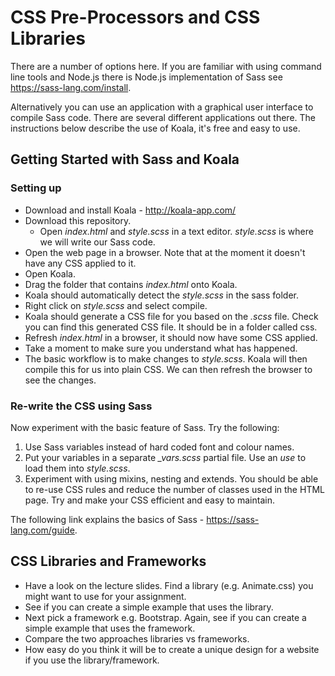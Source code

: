 # CSS Pre-Processors and CSS Libraries

There are a number of options here. If you are familiar with using command line tools and Node.js there is Node.js implementation of Sass see https://sass-lang.com/install.

Alternatively you can use an application with a graphical user interface to compile Sass code. There are several different applications out there. The instructions below describe the use of Koala, it's free and easy to use.

## Getting Started with Sass and Koala

### Setting up
* Download and install Koala - http://koala-app.com/
* Download this repository.
  * Open *index.html* and *style.scss* in a text editor.
    *style.scss* is where we will write our Sass code.
* Open the web page in a browser. Note that at the moment it doesn't have any CSS applied to it.
* Open Koala.
* Drag the folder that contains *index.html* onto Koala.
* Koala should automatically detect the *style.scss* in the sass folder.
* Right click on *style.scss* and select compile.
* Koala should generate a CSS file for you based on the *.scss* file. Check you can find this generated CSS file. It should be in a folder called css.
* Refresh *index.html* in a browser, it should now have some CSS applied.
* Take a moment to make sure you understand what has happened.
* The basic workflow is to make changes to *style.scss*. Koala will then compile this for us into plain CSS. We can then refresh the browser to see the changes.

### Re-write the CSS using Sass
Now experiment with the basic feature of Sass. Try the following:
1. Use Sass variables instead of hard coded font and colour names.
2. Put your variables in a separate *_vars.scss* partial file. Use an *use* to load them into *style.scss*.
3. Experiment with using mixins, nesting and extends. You should be able to re-use CSS rules and reduce the number of classes used in the HTML page. Try and make your CSS efficient and easy to maintain.

The following link explains the basics of Sass - https://sass-lang.com/guide.

## CSS Libraries and Frameworks
* Have a look on the lecture slides. Find a library (e.g. Animate.css) you might want to use for your assignment.
* See if you can create a simple example that uses the library.
* Next pick a framework e.g. Bootstrap. Again, see if you can create a simple example that uses the framework.
* Compare the two approaches libraries vs frameworks.
* How easy do you think it will be to create a unique design for a website if you use the library/framework.
